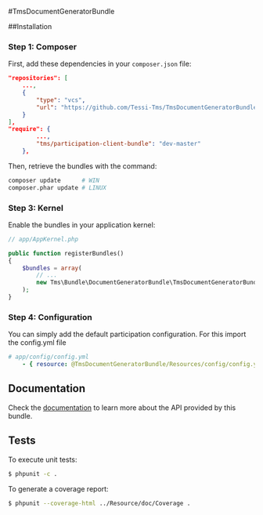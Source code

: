 #TmsDocumentGeneratorBundle

##Installation

### Step 1: Composer

First, add these dependencies in your `composer.json` file:

```json
"repositories": [
    ...,
    {
        "type": "vcs",
        "url": "https://github.com/Tessi-Tms/TmsDocumentGeneratorBundle.git"
    }
],
"require": {
        ...,
        "tms/participation-client-bundle": "dev-master"
    },
```

Then, retrieve the bundles with the command:

```sh
composer update      # WIN
composer.phar update # LINUX
```

### Step 3: Kernel

Enable the bundles in your application kernel:

```php
// app/AppKernel.php

public function registerBundles()
{
    $bundles = array(
        // ...
        new Tms\Bundle\DocumentGeneratorBundle\TmsDocumentGeneratorBundle(),
    );
}
```

### Step 4: Configuration

You can simply add the default participation configuration. For this import the config.yml file

``` yaml
# app/config/config.yml
    - { resource: @TmsDocumentGeneratorBundle/Resources/config/config.yml }
```


Documentation
-------------

Check the [documentation](https://github.com/Tessi-Tms/TmsDocumentGeneratorBundle/blob/fetcher/Resources/doc/index.rst) to learn more about the API provided by this bundle.

Tests
-----

To execute unit tests:
```sh
$ phpunit -c .
```

To generate a coverage report:
```sh
$ phpunit --coverage-html ../Resource/doc/Coverage .
```
